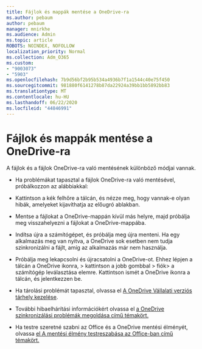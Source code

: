 ```yaml
---
title: Fájlok és mappák mentése a OneDrive-ra
ms.author: pebaum
author: pebaum
manager: mnirkhe
ms.audience: Admin
ms.topic: article
ROBOTS: NOINDEX, NOFOLLOW
localization_priority: Normal
ms.collection: Adm_O365
ms.custom:
- "9003073"
- "5903"
ms.openlocfilehash: 7b9d56bf2b95b534a4936b7f1a1544c40e75f450
ms.sourcegitcommit: 981880f6141278b87da22924a39bb1bb5892bb83
ms.translationtype: MT
ms.contentlocale: hu-HU
ms.lasthandoff: 06/22/2020
ms.locfileid: "44846991"
---
```

# <a name="saving-files-and-folders-to-onedrive"></a>Fájlok és mappák mentése a OneDrive-ra

A fájlok és a fájlok OneDrive-ra való mentésének különböző módjai vannak.

- Ha problémákat tapasztal a fájlok OneDrive-ra való mentésével, próbálkozzon az alábbiakkal:

- Kattintson a kék felhőre a tálcán, és nézze meg, hogy vannak-e olyan hibák, amelyeket kijavíthatja az előugró ablakban.
- Mentse a fájlokat a OneDrive-mappán kívül más helyre, majd próbálja meg visszahelyezni a fájlokat a OneDrive-mappába.
- Indítsa újra a számítógépet, és próbálja meg újra menteni. Ha egy alkalmazás meg van nyitva, a OneDrive sok esetben nem tudja szinkronizálni a fájlt, amíg az alkalmazás már nem használja.
- Próbálja meg lekapcsolni és újracsatolni a OneDrive-ot. Ehhez lépjen a tálcán a OneDrive ikonra, > kattintson a jobb gombbal > fiók> a számítógép leválasztása elemre. Kattintson ismét a OneDrive ikonra a tálcán, és jelentkezzen be.
- Ha tárolási problémát tapasztal, olvassa el [A OneDrive Vállalati verziós tárhely kezelése](https://support.microsoft.com/office/31519161-059c-4764-b6f8-f5cd29f7fe68).
- További hibaelhárítási információkért olvassa el [a OneDrive szinkronizálási problémák megoldása című témakört.](https://docs.microsoft.com/alchemyinsights/fix-onedrive-sync-issues)  
- Ha testre szeretné szabni az Office és a OneDrive mentési élményét, olvassa [el A mentési élmény testreszabása az Office-ban című témakört.](https://support.microsoft.com/office/786200a7-f5f2-4d26-a3ae-b78c60dd5d3b)
